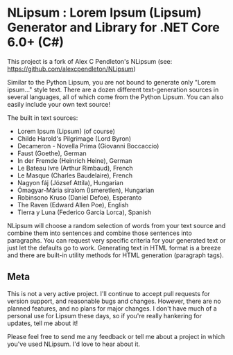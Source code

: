 # NLipsum : Lorem Ipsum (Lipsum) Generator and Library for .NET Core 6.0+ (C#)

This project is a fork of Alex C Pendleton's NLipsum (see: https://github.com/alexcpendleton/NLipsum)

Similar to the Python Lipsum, you are not bound to generate only "Lorem ipsum..." style text. There are a dozen different text-generation sources in several languages, all of which come from the Python Lipsum. You can also easily include your own text source!

The built in text sources:

- Lorem Ipsum (Lipsum) (of course)
- Childe Harold's Pilgrimage (Lord Byron)
- Decameron - Novella Prima (Giovanni Boccaccio)
- Faust (Goethe), German
- In der Fremde (Heinrich Heine), German
- Le Bateau Ivre (Arthur Rimbaud), French
- Le Masque (Charles Baudelaire), French
- Nagyon fáj (József Attila), Hungarian
- Ómagyar-Mária siralom (Ismeretlen), Hungarian
- Robinsono Kruso (Daniel Defoe), Esperanto
- The Raven (Edward Allen Poe), English
- Tierra y Luna (Federico García Lorca), Spanish

NLipsum will choose a random selection of words from your text source and combine them into sentences and combine those sentences into paragraphs. You can request very specific criteria for your generated text or just let the defaults go to work. Generating text in HTML format is a breeze and there are built-in utility methods for HTML generation (paragraph tags).

## Meta
This is not a very active project. I'll continue to accept pull requests for version support, and reasonable bugs and changes. However, there are no planned features, and no plans for major changes. I don't have much of a personal use for Lipsum these days, so if you're really hankering for updates, tell me about it!

Please feel free to send me any feedback or tell me about a project in which you've used NLipsum. I'd love to hear about it.

